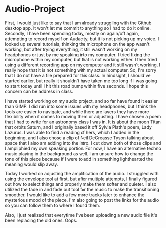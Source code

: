 # Audio-Project
First, I would just like to say that I am already struggling with the Github desktop app. It won't let me commit to anything so I had to do it online. 
Secondly, I have been spending today, mostly on again/off again, attempting to record myself on Audacity, but it is not picking up my voice. I looked up several tutorials, thinking the microphone on the app wasn't working, but after trying everything, it still wasn't working on my headphones or just by me speaking into my computer. I tried fixing the microphone within my computer, but that is not working either. I then tried using a different recording app on my computer and it still wasn't working. I really hope that it is not something with my actual computer.
So, I'm sorry that I do not have a file prepared for this class. In hindsight, I should've started earlier, but really it shouldn't have taken me too long if I was going to start today until I hit this road bump within five seconds. I hope this concern can be address in class. 

I have started working on my audio project, and so far have found it easier than GIMP. I did run into some issues with my headphones, but I think the tools are easier to navigate, and while there are layers they have more flexibility when it comes to moving them or adjusting. I have chosen a poem that I had to write for an astronomy class I was in. It is about the moon Titan that orbits Saturn, and I originally based it off Sylvia Plath's poem, Lady Lazurus. I was able to find a reading of hers, which I added in the beginning, and I also chose a clip of Neil DeGreasse Tyson talking about space that I also am adding into the intro. I cut down both of those clips and I ampliphied my own speaking portion. For now, I have an alternative techno music playing in the background as well. I am unsure how to change the tone of this piece because if I were to add in something lighthearted the meaning would slip away. 

Today I worked on adjusting the amplification of the audio. I struggled with using the envelope tool at first, but after multiple attempts, I finally figured out how to select things and properly make them softer and quieter. I also utilized the fade in and fade out tool for the music to make the transitioning smoother. I would like to add a few more tracks later to enhance the mysterious mood of the piece. I'm also going to post the links for the audio so you can follow them to where I found them. 

Also, I just realized that everytime I've been uploading a new audio file it's been replacing the old ones. Oops.
